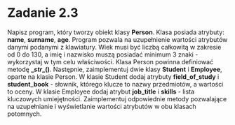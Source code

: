 # Zadanie 2.3

Napisz program, który tworzy obiekt klasy **Person**. Klasa posiada
atrybuty: **name**, **surname**, **age**. Program pozwala na uzupełnienie wartości atrybutów
danymi podanymi z klawiatury. Wiek musi być liczbą całkowitą w zakresie od 0 do
130, a imię i nazwisko muszą posiadać minimum 3 znaki - wykorzystaj w tym celu
właściwości. Klasa Person powinna definiować metodę **\__str__()**. Następnie, zaimplementuj dwie klasy **Student** i **Employee**, oparte na klasie Person. W klasie Student
dodaj atrybuty **field_of_study** i **student_book** - słownik, którego klucze to nazwy
przedmiotów, a wartości to oceny. W klasie Employee dodaj atrybut **job_title** i **skills** - lista kluczowych umiejętności. Zaimplementuj odpowiednie metody pozwalające na
uzupełnianie i wyświetlanie wartości atrybutów w obu klasach potomnych.